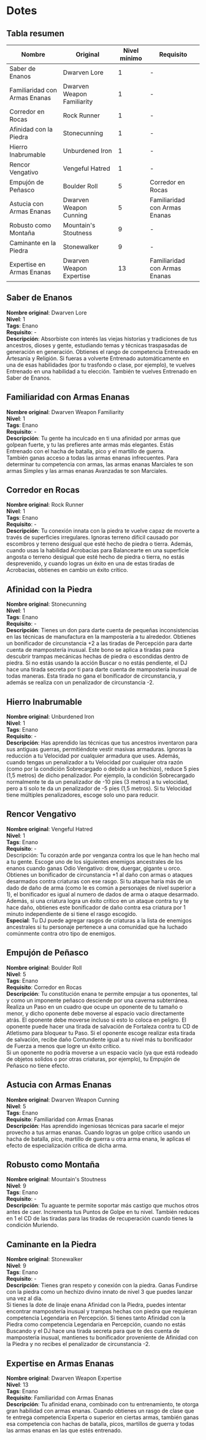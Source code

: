 # Dotes
## Tabla resumen
Nombre | Original | Nivel mínimo | Requisito
------------ | ------------- | ------------- | -------------
Saber de Enanos | Dwarven Lore | 1 | -
Familiaridad con Armas Enanas | Dwarven Weapon Familiarity | 1 | -
Corredor en Rocas | Rock Runner | 1 | -
Afinidad con la Piedra | Stonecunning | 1 | -
Hierro Inabrumable | Unburdened Iron | 1 | -
Rencor Vengativo | Vengeful Hatred | 1 | -
Empujón de Peñasco | Boulder Roll | 5 | Corredor en Rocas
Astucia con Armas Enanas | Dwarven Weapon Cunning | 5 | Familiaridad con Armas Enanas
Robusto como Montaña | Mountain's Stoutness | 9 | -
Caminante en la Piedra | Stonewalker | 9 | -
Expertise en Armas Enanas | Dwarven Weapon Expertise | 13 | Familiaridad con Armas Enanas

## Saber de Enanos
**Nombre original**: Dwarven Lore  
**Nivel**: 1  
**Tags**: Enano  
**Requisito**: -  
**Descripción**: Absorbiste con interés las viejas historias y tradiciones de tus ancestros, dioses y gente, estudiando temas y técnicas traspasadas de generación en generación. Obtienes el rango de competencia Entrenado en Artesanía y Religión. Si fueras a volverte Entrenado automáticamente en una de esas habilidades (por tu trasfondo o clase, por ejemplo), te vuelves Entrenado en una habilidad a tu elección. También te vuelves Entrenado en Saber de Enanos.  
## Familiaridad con Armas Enanas
**Nombre original**: Dwarven Weapon Familiarity  
**Nivel**: 1  
**Tags**: Enano  
**Requisito**: -  
**Descripción**: Tu gente ha inculcado en ti una afinidad por armas que golpean fuerte, y tu las prefieres ante armas más elegantes. Estás Entrenado con el hacha de batalla, pico y el martillo de guerra.  
También ganas acceso a todas las armas enanas infrecuentes. Para determinar tu competencia con armas, las armas enanas Marciales te son armas Simples y las armas enanas Avanzadas te son Marciales.  
## Corredor en Rocas
**Nombre original**: Rock Runner  
**Nivel**: 1  
**Tags**: Enano  
**Requisito**: -  
**Descripción**: Tu conexión innata con la piedra te vuelve capaz de moverte a través de superficies irregulares. Ignoras terreno difícil causado por escombros y terreno desigual que esté hecho de piedra o tierra. Además, cuando usas la habilidad Acrobacias para Balancearte en una superficie angosta o terreno desigual que esté hecho de piedra o tierra, no estás desprevenido, y cuando logras un éxito en una de estas tiradas de Acrobacias, obtienes en cambio un éxito crítico.  
## Afinidad con la Piedra
**Nombre original**: Stonecunning  
**Nivel**: 1  
**Tags**: Enano  
**Requisito**: -  
**Descripción**: Tienes un don para darte cuenta de pequeñas inconsistencias en las técnicas de manufactura en la mampostería a tu alrededor. Obtienes un bonificador de circunstancia +2 a las tiradas de Percepción para darte cuenta de mampostería inusual. Este bono se aplica a tiradas para descubrir trampas mecánicas hechas de piedra o escondidas dentro de piedra. Si no estás usando la acción Buscar o no estás pendiente, el DJ hace una tirada secreta por ti para darte cuenta de mampostería inusual de todas maneras. Esta tirada no gana el bonificador de circunstancia, y además se realiza con un penalizador de circunstancia -2.  
## Hierro Inabrumable
**Nombre original**: Unburdened Iron  
**Nivel**: 1  
**Tags**: Enano  
**Requisito**: -  
**Descripción**: Has aprendido las técnicas que tus ancestros inventaron para sus antiguas guerras, permitiéndote vestir masivas armaduras. Ignoras la reducción a tu Velocidad por cualquier armadura que uses. Además, cuando tengas un penalizador a tu Velocidad por cualquier otra razón (como por la condición Sobrecargado o debido a un hechizo), reduce 5 pies (1,5 metros) de dicho penalizador. Por ejemplo, la condición Sobrecargado normalmente te da un penalizador de -10 pies (3 metros) a tu velocidad, pero a ti solo te da un penalizador de -5 pies (1,5 metros). Si tu Velocidad tiene múltiples penalizadores, escoge solo uno para reducir.  
## Rencor Vengativo
**Nombre original**: Vengeful Hatred  
**Nivel**: 1  
**Tags**: Enano  
**Requisito**: -  
Descripción: Tu corazón arde por venganza contra los que le han hecho mal a tu gente. Escoge uno de los siguientes enemigos ancestrales de los enanos cuando ganas Odio Vengativo: drow, duergar, gigante u orco. Obtienes un bonificador de circunstancia +1 al daño con armas o ataques desarmados contra criaturas con ese rasgo. Si tu ataque haría más de un dado de daño de arma (como le es común a personajes de nivel superior a 1), el bonificador es igual al numero de dados de arma o ataque desarmado. Además, si una criatura logra un éxito crítico en un ataque contra tu  y te hace daño, obtienes este bonificador de daño contra esa criatura por 1 minuto independiente de si tiene el rasgo escogido.  
**Especial**: Tu DJ puede agregar rasgos de criaturas a la lista de enemigos ancestrales si tu personaje pertenece a una comunidad que ha luchado comúnmente contra otro tipo de enemigos.  
## Empujón de Peñasco
**Nombre original**: Boulder Roll  
**Nivel**: 5  
**Tags**: Enano  
**Requisito**: Corredor en Rocas  
**Descripción**: Tu constitución enana te permite empujar a tus oponentes, tal y como un imponente peñasco desciende por una caverna subterránea. Realiza un Paso en un cuadro que ocupe un oponente de tu tamaño o menor, y dicho oponente debe moverse al espacio vacío directamente atrás. El oponente debe moverse incluso si esto lo coloca en peligro. El oponente puede hacer una tirada de salvación de Fortaleza contra tu CD de Atletismo para bloquear tu Paso. Si el oponente escoge realizar esta tirada de salvación, recibe daño Contundente igual a tu nivel más tu bonificador de Fuerza a menos que logre un éxito crítico.  
Si un oponente no podría moverse a un espacio vacío (ya que está rodeado de objetos solidos o por otras criaturas, por ejemplo), tu Empujón de Peñasco no tiene efecto.  
## Astucia con Armas Enanas
**Nombre original**: Dwarven Weapon Cunning  
**Nivel**: 5  
**Tags**: Enano  
**Requisito**: Familiaridad con Armas Enanas  
**Descripción**: Has aprendido ingeniosas técnicas para sacarle el mejor provecho a tus armas enanas. Cuando logras un golpe crítico usando un hacha de batalla, pico, martillo de guerra u otra arma enana, le aplicas el efecto de especialización crítica de dicha arma.  
## Robusto como Montaña
**Nombre original**: Mountain's Stoutness  
**Nivel**: 9  
**Tags**: Enano  
**Requisito**: -  
**Descripción**: Tu aguante te permite soportar más castigo que muchos otros antes de caer. Incrementa tus Puntos de Golpe en tu nivel. También reduces en 1 el CD de las tiradas para las tiradas de recuperación cuando tienes la condición Muriendo.  
## Caminante en la Piedra
**Nombre original**: Stonewalker  
**Nivel**: 9  
**Tags**: Enano  
**Requisito**: -  
**Descripción**: Tienes gran respeto y conexión con la piedra. Ganas Fundirse con la piedra como un hechizo divino innato de nivel 3 que puedes lanzar una vez al día.  
Si tienes la dote de linaje enana Afinidad con la Piedra, puedes intentar encontrar mampostería inusual y trampas hechas con piedra que requieran competencia Legendaria en Percepción. Si tienes tanto Afinidad con la Piedra como competencia Legendaria en Percepción, cuando no estás Buscando y el DJ hace una tirada secreta para que te des cuenta de mampostería inusual, mantienes tu bonificador proveniente de Afinidad con la Piedra y no recibes el penalizador de circunstancia -2.  
## Expertise en Armas Enanas
**Nombre original**: Dwarven Weapon Expertise  
**Nivel**: 13  
**Tags**: Enano  
**Requisito**: Familiaridad con Armas Enanas  
**Descripción**: Tu afinidad enana, combinado con tu entrenamiento, te otorga gran habilidad con armas enanas. Cuando obtienes un rasgo de clase que te entrega competencia Experta o superior en ciertas armas, también ganas esa competencia con hachas de batalla, picos, martillos de guerra y todas las armas enanas en las que estés entrenado.  
